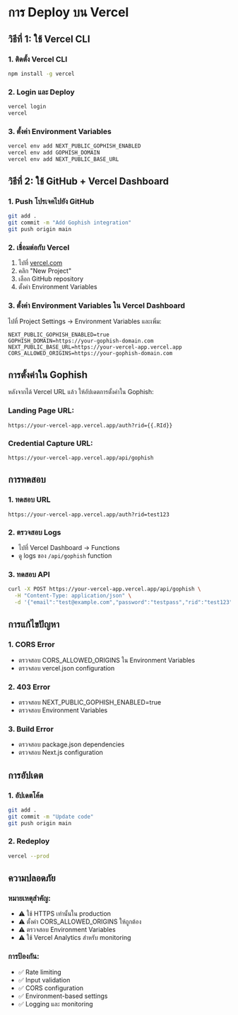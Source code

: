 # การ Deploy บน Vercel

## วิธีที่ 1: ใช้ Vercel CLI

### 1. ติดตั้ง Vercel CLI
```bash
npm install -g vercel
```

### 2. Login และ Deploy
```bash
vercel login
vercel
```

### 3. ตั้งค่า Environment Variables
```bash
vercel env add NEXT_PUBLIC_GOPHISH_ENABLED
vercel env add GOPHISH_DOMAIN
vercel env add NEXT_PUBLIC_BASE_URL
```

## วิธีที่ 2: ใช้ GitHub + Vercel Dashboard

### 1. Push โปรเจคไปยัง GitHub
```bash
git add .
git commit -m "Add Gophish integration"
git push origin main
```

### 2. เชื่อมต่อกับ Vercel
1. ไปที่ [vercel.com](https://vercel.com)
2. คลิก "New Project"
3. เลือก GitHub repository
4. ตั้งค่า Environment Variables

### 3. ตั้งค่า Environment Variables ใน Vercel Dashboard

ไปที่ Project Settings → Environment Variables และเพิ่ม:

```env
NEXT_PUBLIC_GOPHISH_ENABLED=true
GOPHISH_DOMAIN=https://your-gophish-domain.com
NEXT_PUBLIC_BASE_URL=https://your-vercel-app.vercel.app
CORS_ALLOWED_ORIGINS=https://your-gophish-domain.com
```

## การตั้งค่าใน Gophish

หลังจากได้ Vercel URL แล้ว ให้อัปเดตการตั้งค่าใน Gophish:

### Landing Page URL:
```
https://your-vercel-app.vercel.app/auth?rid={{.RId}}
```

### Credential Capture URL:
```
https://your-vercel-app.vercel.app/api/gophish
```

## การทดสอบ

### 1. ทดสอบ URL
```
https://your-vercel-app.vercel.app/auth?rid=test123
```

### 2. ตรวจสอบ Logs
- ไปที่ Vercel Dashboard → Functions
- ดู logs ของ `/api/gophish` function

### 3. ทดสอบ API
```bash
curl -X POST https://your-vercel-app.vercel.app/api/gophish \
  -H "Content-Type: application/json" \
  -d '{"email":"test@example.com","password":"testpass","rid":"test123"}'
```

## การแก้ไขปัญหา

### 1. CORS Error
- ตรวจสอบ CORS_ALLOWED_ORIGINS ใน Environment Variables
- ตรวจสอบ vercel.json configuration

### 2. 403 Error
- ตรวจสอบ NEXT_PUBLIC_GOPHISH_ENABLED=true
- ตรวจสอบ Environment Variables

### 3. Build Error
- ตรวจสอบ package.json dependencies
- ตรวจสอบ Next.js configuration

## การอัปเดต

### 1. อัปเดตโค้ด
```bash
git add .
git commit -m "Update code"
git push origin main
```

### 2. Redeploy
```bash
vercel --prod
```

## ความปลอดภัย

### หมายเหตุสำคัญ:
- ⚠️ ใช้ HTTPS เท่านั้นใน production
- ⚠️ ตั้งค่า CORS_ALLOWED_ORIGINS ให้ถูกต้อง
- ⚠️ ตรวจสอบ Environment Variables
- ⚠️ ใช้ Vercel Analytics สำหรับ monitoring

### การป้องกัน:
- ✅ Rate limiting
- ✅ Input validation
- ✅ CORS configuration
- ✅ Environment-based settings
- ✅ Logging และ monitoring 